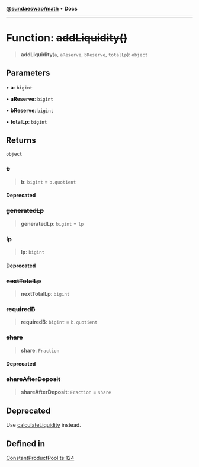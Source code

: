 [**@sundaeswap/math**](../../../README.md) • **Docs**

***

# Function: ~~addLiquidity()~~

> **addLiquidity**(`a`, `aReserve`, `bReserve`, `totalLp`): `object`

## Parameters

• **a**: `bigint`

• **aReserve**: `bigint`

• **bReserve**: `bigint`

• **totalLp**: `bigint`

## Returns

`object`

### ~~b~~

> **b**: `bigint` = `b.quotient`

#### Deprecated

### ~~generatedLp~~

> **generatedLp**: `bigint` = `lp`

### ~~lp~~

> **lp**: `bigint`

#### Deprecated

### ~~nextTotalLp~~

> **nextTotalLp**: `bigint`

### ~~requiredB~~

> **requiredB**: `bigint` = `b.quotient`

### ~~share~~

> **share**: `Fraction`

#### Deprecated

### ~~shareAfterDeposit~~

> **shareAfterDeposit**: `Fraction` = `share`

## Deprecated

Use [calculateLiquidity](calculateLiquidity.md) instead.

## Defined in

[ConstantProductPool.ts:124](https://github.com/SundaeSwap-finance/sundae-sdk/blob/main/packages/math/src/PoolMath/ConstantProductPool.ts#L124)
